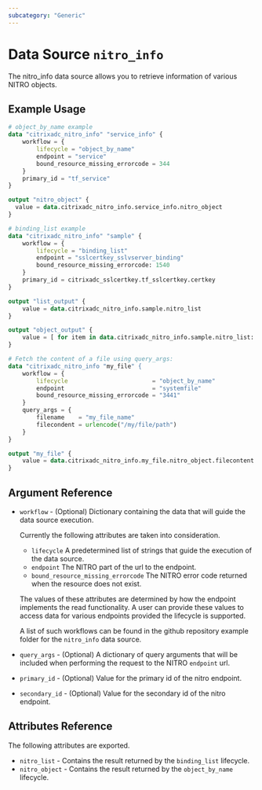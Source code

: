```yaml
---
subcategory: "Generic"
---
```


# Data Source `nitro_info`

The nitro_info data source allows you to retrieve information of various NITRO objects.

## Example Usage

```terraform
# object_by_name example
data "citrixadc_nitro_info" "service_info" {
    workflow = {
        lifecycle = "object_by_name"
        endpoint = "service"
        bound_resource_missing_errorcode = 344
    }
    primary_id = "tf_service"
}

output "nitro_object" {
  value = data.citrixadc_nitro_info.service_info.nitro_object
}

# binding_list example
data "citrixadc_nitro_info" "sample" {
    workflow = {
        lifecycle = "binding_list"
        endpoint = "sslcertkey_sslvserver_binding"
        bound_resource_missing_errorcode: 1540
    }
    primary_id = citrixadc_sslcertkey.tf_sslcertkey.certkey
}

output "list_output" {
    value = data.citrixadc_nitro_info.sample.nitro_list
}

output "object_output" {
    value = [ for item in data.citrixadc_nitro_info.sample.nitro_list: item.object ]
}

# Fetch the content of a file using query_args:
data "citrixadc_nitro_info "my_file" {
    workflow = {
        lifecycle                        = "object_by_name"
        endpoint                         = "systemfile"
        bound_resource_missing_errorcode = "3441"
    }
    query_args = {
        filename    = "my_file_name"
        filecondent = urlencode("/my/file/path")
    }
}

output "my_file" {
    value = data.citrixadc_nitro_info.my_file.nitro_object.filecontent
}
```

## Argument Reference
* `workflow` - (Optional) Dictionary containing the data that will guide the data source execution.

    Currently the following attributes are taken into consideration.

    * `lifecycle` A predetermined list of strings that guide the execution of the data source.
    * `endpoint` The NITRO part of the url to the endpoint.
    * `bound_resource_missing_errorcode` The NITRO error code returned when the resource does not exist.

    The values of these attributes are determined by how the endpoint implements the read functionality.
    A user can provide these values to access data for various endpoints provided the lifecycle is supported.

    A list of such workflows can be found in the github repository example folder for the `nitro_info` data source.

* `query_args` - (Optional) A dictionary of query arguments that will be included when performing the request to the NITRO `endpoint` url.
* `primary_id` - (Optional) Value for the primary id of the nitro endpoint.
* `secondary_id` - (Optional) Value for the secondary id of the nitro endpoint.

## Attributes Reference

The following attributes are exported.

* `nitro_list` -  Contains the result returned by the `binding_list` lifecycle.
* `nitro_object` -  Contains the result returned by the `object_by_name` lifecycle.

